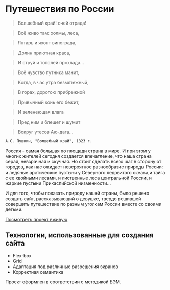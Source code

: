 # Путешествия по России

>Волшебный край! очей отрада! 

>Всё живо там: холмы, леса,

>Янтарь и яхонт винограда,

>Долин приютная краса,

>И струй и тополей прохлада…

>Всё чувство путника манит,

>Когда, в час утра безмятежный,

>В горах, дорогою прибрежной

>Привычный конь его бежит,

>И зеленеющая влага

>Пред ним и блещет и шумит

>Вокруг утесов Аю-дага…
 
    А.С. Пушкин, "Волшебный край", 1823 г.
    
Россия - самая большая по площади страна в мире. И при этом у многих жителей сегодня создается впечатление, что наша страна серая, невзрачная и скучная. Но стоит сделать всего шаг в сторону от городов, как нас ожидает невероятное разнообразие природы России: и ледяные арктические пустыни у Северного ледовитого океана,и тайга с ее хвойными лесами, и лиственные леса центральной России, и жаркие пустыни Прикаспийской низменности...

И для того, чтобы показать природу нашей страны, было решено создать сайт, рассказывающий о девушке,
твердо решившей совершить путешествие по разным уголкам России вместе со своими детьми.

[Посмотреть проект вживую](https://alexmrgt.github.io/russian-travel/)

## Технологии, использованные для создания сайта

  - Flex-box
  - Grid
  - Адаптация под различные разрешения экранов
  - Корректная семантика
  
Проект оформлен в соответствии с методикой БЭМ.


